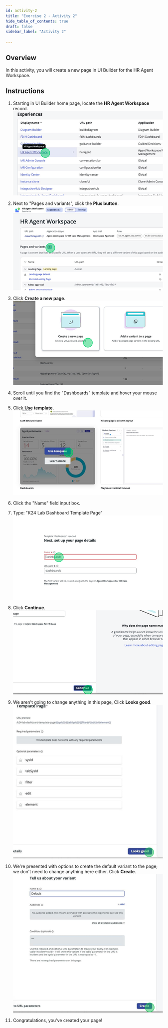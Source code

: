 ```yaml
---
id: activity-2
title: "Exercise 2 - Activity 2"
hide_table_of_contents: true
draft: false
sidebar_label: "Activity 2"

---
```


## Overview
In this activity, you will create a new page in UI Builder for the HR Agent Workspace. 

## Instructions

1. Starting in UI Builder home page, locate the **HR Agent Workspace** record.
![LAB2050_EX2A2_image_1.png](../images/LAB2050_EX2A2/LAB2050_EX2A2_image_1.png)

2. Next to "Pages and variants", click the **Plus button**.
![LAB2050_EX2A2_image_2.png](../images/LAB2050_EX2A2/LAB2050_EX2A2_image_2.png)

3. Click **Create a new page**.
![LAB2050_EX2A2_image_3.png](../images/LAB2050_EX2A2/LAB2050_EX2A2_image_3.png)

4. Scroll until you find the "Dashboards" template and hover your mouse over it.

5. Click **Use template**.
![LAB2050_EX2A2_image_4.png](../images/LAB2050_EX2A2/LAB2050_EX2A2_image_4.png)

6. Click the "Name" field input box.
7. Type: "K24 Lab Dashboard Template Page"
![LAB2050_EX2A2_image_5.png](../images/LAB2050_EX2A2/LAB2050_EX2A2_image_5.png)

8. Click **Continue**.
![LAB2050_EX2A2_image_6.png](../images/LAB2050_EX2A2/LAB2050_EX2A2_image_6.png)

9.  We aren't going to change anything in this page, Click **Looks good**.
![LAB2050_EX2A2_image_7.png](../images/LAB2050_EX2A2/LAB2050_EX2A2_image_7.png)

10. We're presented with options to create the default variant to the page; we don't need to change anything here either. Click **Create**.
![LAB2050_EX2A2_image_8.png](../images/LAB2050_EX2A2/LAB2050_EX2A2_image_8.png)
11. Congratulations, you've created your page!
